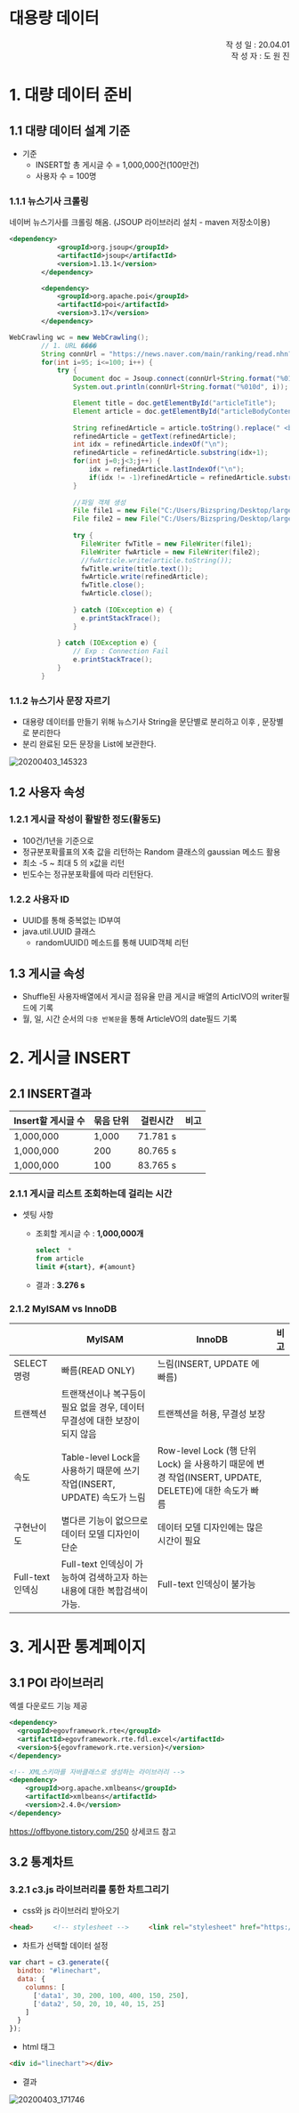 # 대용량 데이터

<div style="text-align: right">작 성 일 : 20.04.01</div>
<div style="text-align: right">작 성 자 : 도 원 진 </div>

#  1. 대량 데이터 준비

## 1.1 대량 데이터 설계 기준

- 기준
  - INSERT할 총 게시글 수 = 1,000,000건(100만건)
  - 사용자 수 = 100명

### 1.1.1 뉴스기사 크롤링

네이버 뉴스기사를 크롤링 해옴. (JSOUP 라이브러리 설치 - maven 저장소이용)

~~~xml
<dependency>
			<groupId>org.jsoup</groupId>
			<artifactId>jsoup</artifactId>
			<version>1.13.1</version>
		</dependency>

		<dependency>
			<groupId>org.apache.poi</groupId>
			<artifactId>poi</artifactId>
			<version>3.17</version>
		</dependency>
~~~

~~~java
WebCrawling wc = new WebCrawling();
		// 1. URL ���� 
		String connUrl = "https://news.naver.com/main/ranking/read.nhn?rankingType=popular_day&oid=081&aid=";
		for(int i=95; i<=100; i++) {
			try {
				Document doc = Jsoup.connect(connUrl+String.format("%010d", i)).get();
				System.out.println(connUrl+String.format("%010d", i));

				Element title = doc.getElementById("articleTitle");
				Element article = doc.getElementById("articleBodyContents");
			
				String refinedArticle = article.toString().replace(" <br>", "\n").replace("\n\n\n", "\n").replace("\n\n", "\n");
				refinedArticle = getText(refinedArticle);
				int idx = refinedArticle.indexOf("\n");
				refinedArticle = refinedArticle.substring(idx+1);
				for(int j=0;j<3;j++) {
					idx = refinedArticle.lastIndexOf("\n");
					if(idx != -1)refinedArticle = refinedArticle.substring(0, idx);	
				}
				
				//파일 객체 생성
				File file1 = new File("C:/Users/Bizspring/Desktop/largeData/title"+ i +".txt");
			    File file2 = new File("C:/Users/Bizspring/Desktop/largeData/article"+ i +".txt");
			    
			    try {
			      FileWriter fwTitle = new FileWriter(file1);
			      FileWriter fwArticle = new FileWriter(file2);
			      //fwArticle.write(article.toString());
			      fwTitle.write(title.text());
			      fwArticle.write(refinedArticle);
			      fwTitle.close();
			      fwArticle.close();
			      
			    } catch (IOException e) {
			      e.printStackTrace();
			    }
				
			} catch (IOException e) { 
				// Exp : Connection Fail
				e.printStackTrace(); 
			}
		}
~~~



### 1.1.2 뉴스기사 문장 자르기

- 대용량 데이터를 만들기 위해 뉴스기사 String을 문단별로 분리하고 이후 , 문장별로 분리한다
- 분리 완료된 모든 문장을 List<String>에 보관한다.

![20200403_145323](C:\Users\Bizspring\Desktop\20200403_145323.png)



## 1.2 사용자 속성

### 1.2.1 게시글 작성이 활발한 정도(활동도)

- 100건/1년을 기준으로 
- 정규분포확률표의 X축 값을 리턴하는 Random 클래스의 gaussian 메소드 활용
- 최소 -5 ~ 최대 5 의 x값을 리턴
- 빈도수는 정규분포확률에 따라 리턴돤다.

### 1.2.2 사용자 ID

- UUID를 통해 중복없는 ID부여
- java.util.UUID 클래스
  - randomUUID() 메소드를 통해 UUID객체 리턴

## 1.3  게시글 속성

- Shuffle된 사용자배열에서 게시글 점유율 만큼 게시글 배열의 ArticlVO의 writer필드에 기록
- 월, 일, 시간 순서의 `다중 반복문`을 통해 ArticleVO의 date필드 기록

# 2. 게시글 INSERT

## 2.1 INSERT결과 

| Insert할 게시글 수 | 묶음 단위 | 걸린시간 | 비고 |
| ------------------ | --------- | -------- | ---- |
| 1,000,000          | 1,000     | 71.781 s |      |
| 1,000,000          | 200       | 80.765 s |      |
| 1,000,000          | 100       | 83.765 s |      |

### 2.1.1 게시글 리스트 조회하는데 걸리는 시간

- 셋팅 사항

  - 조회할 게시글 수 : **1,000,000개**

    ~~~sql
    select	*
    from article 
    limit #{start}, #{amount} 
    ~~~

  - 결과 :  **3.276 s**

### 2.1.2 MyISAM 	vs 	InnoDB 

|                 | MyISAM                                                       | InnoDB                                                       | 비고 |
| --------------- | ------------------------------------------------------------ | ------------------------------------------------------------ | ---- |
| SELECT명령      | 빠름(READ ONLY)                                              | 느림(INSERT, UPDATE 에 빠름)                                 |      |
| 트랜젝션        | 트랜잭션이나 복구등이 필요 없을 경우, 데이터 무결성에 대한 보장이 되지 않음 | 트랜젝션을 허용, 무결성 보장                                 |      |
| 속도            | Table-level Lock을 사용하기 때문에 쓰기 작업(INSERT, UPDATE) 속도가 느림 | Row-level Lock (행 단위 Lock) 을 사용하기 때문에 변경 작업(INSERT, UPDATE, DELETE)에 대한 속도가 빠름 |      |
| 구현난이도      | 별다른 기능이 없으므로 데이터 모델 디자인이 단순             | 데이터 모델 디자인에는 많은 시간이 필요                      |      |
| Full-text인덱싱 | Full-text 인덱싱이 가능하여 검색하고자 하는 내용에 대한 복합검색이 가능. | Full-text 인덱싱이 불가능                                    |      |

# 3. 게시판 통계페이지

## 3.1  POI 라이브러리

엑셀 다운로드 기능 제공

~~~xml
<dependency>
  <groupId>egovframework.rte</groupId>
  <artifactId>egovframework.rte.fdl.excel</artifactId>
  <version>${egovframework.rte.version}</version>
</dependency>

<!-- XML스키마를 자바클래스로 생성하는 라이브러리 -->
<dependency>
    <groupId>org.apache.xmlbeans</groupId>
    <artifactId>xmlbeans</artifactId>
    <version>2.4.0</version>
</dependency>
~~~

https://offbyone.tistory.com/250 상세코드 참고



## 3.2 통계차트

### 3.2.1 c3.js 라이브러리를 통한 차트그리기

- css와 js 라이브러리 받아오기

~~~html
<head>     <!-- stylesheet -->     <link rel="stylesheet" href="https://cdnjs.cloudflare.com/ajax/libs/c3/0.4.11/c3.min.css"/> </head> <body>     <!-- javascript -->     <script src="https://d3js.org/d3.v3.min.js"></script>     <script src="https://cdnjs.cloudflare.com/ajax/libs/c3/0.4.11/c3.min.js"></script> </body>
~~~

- 차트가 선택할 데이터 설정

~~~js
var chart = c3.generate({
  bindto: "#linechart",
  data: {
    columns: [
      ['data1', 30, 200, 100, 400, 150, 250],
      ['data2', 50, 20, 10, 40, 15, 25]
    ]
  }
});
~~~

- html 태그

~~~html
<div id="linechart"></div>
~~~

- 결과

![20200403_171746](C:\Users\Bizspring\Desktop\20200403_171746.png)

